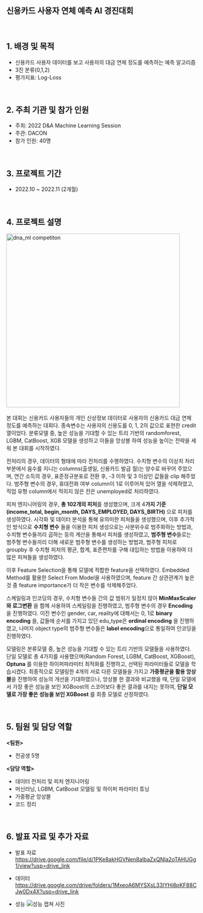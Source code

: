 ## 신용카드 사용자 연체 예측 AI 경진대회

<br/>

## 1. 배경 및 목적

- 신용카드 사용자 데이터를 보고 사용자의 대금 연체 정도를 예측하는 예측 알고리즘
- 3진 분류(0,1,2)
- 평가지표: Log-Loss

<br/>

## 2. 주최 기관 및 참가 인원

- 주최: 2022 D&A Machine Learning Session
- 주관: DACON
- 참가 인원: 40명
  
<br/>

## 3. 프로젝트 기간 

- 2022.10 ~ 2022.11 (2개월)

<br/>

## 4. 프로젝트 설명 
<img width="459" alt="dna_ml competiton" src="https://github.com/Ji-eun-Kim/DnA-ML-competition/assets/124686375/51a35b5d-b4bb-4136-8e81-2edf8833c0c6">  <br>  
본 대회는 신용카드 사용자들의 개인 신상정보 데이터로 사용자의 신용카드 대금 연체 정도를 예측하는 대회다. 종속변수는 사용자의 신용도를 0, 1, 2의 값으로 표현한 credit 열이었다. 분류모델 중, 높은 성능을 기대할 수 있는 트리 기반의 randomforest, LGBM, CatBoost, XGB 모델을 생성하고 이들을 앙상블 하여 성능을 높이는 전략을 세워 본 대회를 시작하였다.

   전처리의 경우, 데이터의 형태에 따라 전처리를 수행하였다. 수치형 변수의 이상치 처리 부분에서 음수를 지니는 columns(출생일, 신용카드 발급 월)는 양수로 바꾸어 주었으며, 연간 소득의 경우, 표준정규분포로 전환 후, -3 이하 및 3 이상인 값들을 clip 해주었다.  범주형 변수의 경우, 휴대전화 여부 column이 1로 이루어져 있어 열을 삭제하였고, 직업 유형 column에서 적히지 않은 칸은 unemployed로 처리하였다. 

   피처 엔지니어링의 경우, **총 102개의 피처**를 생성했으며, 크게 4**가지 기준(income_total, begin_month, DAYS_EMPLOYED, DAYS_BIRTH)** 으로 피처를 생성하였다. 시각화 및 데이터 분석을 통해 유의미한 피처들을 생성했으며, 이후 추가적인 방식으로 **수치형 변수** 들을 이용한 피처 생성으로는 사분위수로 범주화하는 방법과, 수치형 변수들끼리 곱하는 등의 계산을 통해서 피처를 생성하였고, **범주형 변수**들로는 범주형 변수들끼리 더해 새로운 범주형 변수를 생성하는 방법과, 범주형 피처로 groupby 후 수치형 피처의 평균, 합계, 표준편차를 구해 대입하는 방법을 이용하여 더 많은 피쳐들을 생성하였다. 

   이후 Feature Selection을 통해 모델에 적합한 feature을 선택하였다. Embedded Method를 활용한 Select From Model을 사용하였으며, feature 간 상관관계가 높은 것 중 feature importance가 더 작은 변수를 삭제해주었다. 

   스케일링과 인코딩의 경우, 수치형 변수들 간의 값 범위가 일정치 않아 **MinMaxScaler**  **와 로그변환** 을 함께 사용하여 스케일링을 진행하였고, 범주형 변수의 경우 **Encoding** 을 진행하였다. 이진 변수인 gender, car, reality에 대해서는 0, 1로 **binary encoding** 을, 값들에 순서를 가지고 있던 edu_type은 **ordinal encoding** 을 진행하였고, 나머지 object type의 범주형 변수들은 **label encoding**으로 통일하여 인코딩을 진행하였다. 

   모델링은 분류모델 중, 높은 성능을 기대할 수 있는 트리 기반의 모델들을 사용하였다. 단일 모델로 총 4가지를 사용했으며(Random Forest, LGBM, CatBoost, XGBoost), **Optuna** 를 이용한 하이퍼파라미터 최적화를 진행하고, 선택된 파라미터들로 모델을 학습시켰다. 최종적으로 모델링한 4개의 서로 다른 모델들을 가지고 **가중평균을 활용 앙상블**을 진행하여 성능의 개선을 기대하였으나, 앙상블 한 결과와 비교했을 때, 단일 모델에서 가장 좋은 성능을 보인 XGBoost의 스코어보다 좋은 결과를 내지는 못하여, **단일 모델로 가장 좋은 성능을 보인 XGBoost** 를 최종 모델로 선정하였다.

<br/>

## 5. 팀원 및 담당 역할
**<팀원>**
- 전공생 5명   

  

    
  
**<담당 역할>**

- 데이터 전처리 및 피처 엔지니어링
- 머신러닝, LGBM, CatBoost 모델링 및 하이퍼 파라미터 튜닝
- 가중평균 앙상블
- 코드 정리

<br/>

## 6. 발표 자료 및 추가 자료

- 발표 자료  
https://drive.google.com/file/d/1PKe8akHGVNen8albaZxQNIa2oTAHUGg1/view?usp=drive_link

- 데이터  
https://drive.google.com/drive/folders/1MxeoA6MYSXsL33IYHi8pKF88CJw0Dx4X?usp=drive_link

- 성능
![성능 캡쳐 사진](https://github.com/Ji-eun-Kim/DnA-ML-competition/assets/124686375/c01b70f7-f0df-41ad-aed3-c1bf6b31967c)
